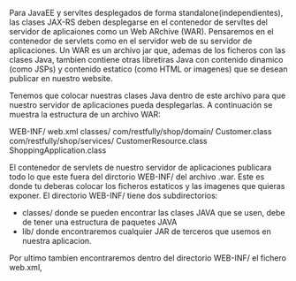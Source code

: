 Para JavaEE y servltes desplegados de forma standalone(independientes), las clases JAX-RS
deben desplegarse en el contenedor de servltes del servidor de aplicaiones como un Web ARchive (WAR).
Pensaremos en el contenedor de servlets como en el servidor web de su servidor de aplicaciones.
Un WAR es un archivo jar que, ademas de los ficheros con las clases Java, tambien contiene otras
libretiras Java con contenido dinamico (como JSPs) y contenido estatico (como HTML or imagenes)
que se desean publicar en nuestro website.

Tenemos que colocar nuestras clases Java dentro de este archivo para que nuestro
servidor de aplicaciones pueda desplegarlas. A continuación se muestra la 
estructura de un archivo WAR:

<any static content>
WEB-INF/
        web.xml
        classes/
        com/restfully/shop/domain/
                                  Customer.class
        com/restfully/shop/services/
                                    CustomerResource.class
                                    ShoppingApplication.class
                                    
El contenedor de servlets de nuestro servidor de aplicaciones publicara todo lo que este fuera del
dirctorio WEB-INF/ del archivo .war. Este es donde tu deberas colocar los ficheros estaticos
y las imagenes que quieras exponer. El directorio WEB-INF/ tiene dos subdirectorios:
+ classes/ donde se pueden encontrar las clases JAVA que se usen, debe de tener una estructura de
paquetes JAVA
+ lib/ donde encontraremos cualquier JAR de terceros que usemos en nuestra aplicacion.


Por ultimo tambien encontraremos dentro del directorio WEB-INF/ el fichero web.xml, 